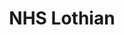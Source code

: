 ---
schema: default
title: NHS Lothian
description: Health and social care partnership for the Lothian area
logo: ''
type:
- Health and Social Care Partnership
portal_url: ''
org_url: https://www.nhslothian.scot/
twitter_handle: NHS_Lothian
gss_code: S08000024
wikidata_qid: Q6954149
wdtk_id: nhs_lothian
---